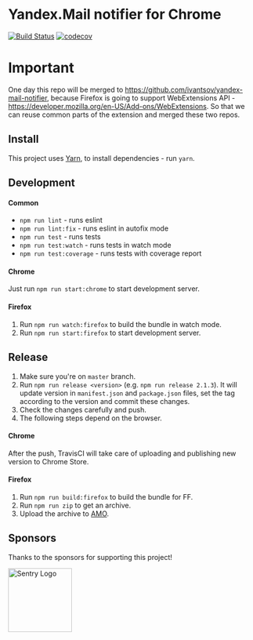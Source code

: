 Yandex.Mail notifier for Chrome
===============================

[![Build Status](https://travis-ci.org/ivantsov/yandex-mail-notifier-chrome.svg?branch=master)](https://travis-ci.org/ivantsov/yandex-mail-notifier-chrome)
[![codecov](https://codecov.io/gh/ivantsov/yandex-mail-notifier-chrome/branch/master/graph/badge.svg)](https://codecov.io/gh/ivantsov/yandex-mail-notifier-chrome)

# Important
One day this repo will be merged to https://github.com/ivantsov/yandex-mail-notifier, because Firefox is going to support WebExtensions API - https://developer.mozilla.org/en-US/Add-ons/WebExtensions. So that we can reuse common parts of the extension and merged these two repos.

## Install

This project uses [Yarn](https://yarnpkg.com), to install dependencies - run `yarn`.

## Development

#### Common

* `npm run lint` - runs eslint
* `npm run lint:fix` - runs eslint in autofix mode
* `npm run test` - runs tests
* `npm run test:watch` - runs tests in watch mode
* `npm run test:coverage` - runs tests with coverage report

#### Chrome

Just run `npm run start:chrome` to start development server.

#### Firefox

1. Run `npm run watch:firefox` to build the bundle in watch mode.
2. Run `npm run start:firefox` to start development server.

## Release

1. Make sure you're on `master` branch.
2. Run `npm run release <version>` (e.g. `npm run release 2.1.3`). It will update version in `manifest.json` and `package.json` files, set the tag according to the version and commit these changes.
3. Check the changes carefully and push.
4. The following steps depend on the browser.

#### Chrome

After the push, TravisCI will take care of uploading and publishing new version to Chrome Store.

#### Firefox

1. Run `npm run build:firefox` to build the bundle for FF.
2. Run `npm run zip` to get an archive.
3. Upload the archive to [AMO](https://addons.mozilla.org/en-US/developers/addon/yandex-mail-notifier/versions/submit/).

## Sponsors

Thanks to the sponsors for supporting this project!
<p>
  <a href="https://sentry.io">
    <img src="https://a0wx592cvgzripj.global.ssl.fastly.net/_static/7973ff08ea346f79c425e4738ebd7663/getsentry/images/branding/svg/sentry-horizontal-black.svg" alt="Sentry Logo" width="130"/>
  </a>
</p>
